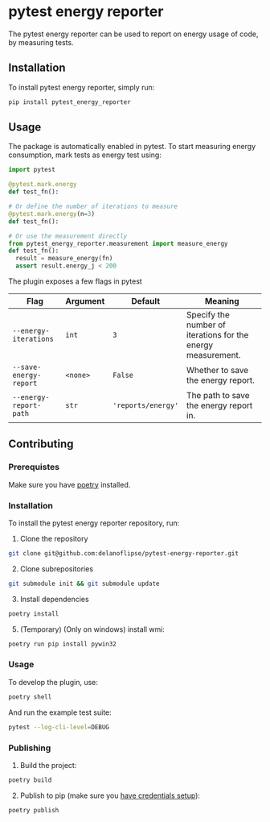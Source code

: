 # pytest energy reporter

The pytest energy reporter can be used to report on energy usage of code, by measuring tests.

## Installation

To install pytest energy reporter, simply run:

```bash
pip install pytest_energy_reporter
```

## Usage

The package is automatically enabled in pytest. To start measuring energy consumption, mark tests as energy test using:

```python
import pytest

@pytest.mark.energy
def test_fn():

# Or define the number of iterations to measure
@pytest.mark.energy(n=3)
def test_fn():

# Or use the measurement directly
from pytest_energy_reporter.measurement import measure_energy
def test_fn():
  result = measure_energy(fn)
  assert result.energy_j < 200


```

The plugin exposes a few flags in pytest

| Flag | Argument | Default | Meaning |
| --- | --- | --- | --- |
| `--energy-iterations` | `int` | `3` |  Specify the number of iterations for the energy measurement. |
| `--save-energy-report` | `<none>` | `False` | Whether to save the energy report.
| `--energy-report-path` | `str` | `'reports/energy'` | The path to save the energy report in.

## Contributing

### Prerequistes

Make sure you have [poetry](https://python-poetry.org/) installed.

### Installation

To install the pytest energy reporter repository, run:

1. Clone the repository
```bash
git clone git@github.com:delanoflipse/pytest-energy-reporter.git
```

2. Clone subrepositories

```bash
git submodule init && git submodule update
```

3. Install dependencies 
```bash
poetry install
```

5. (Temporary) (Only on windows) install wmi:
```bash
poetry run pip install pywin32
```

### Usage

To develop the plugin, use:

```bash
poetry shell
```

And run the example test suite:

```bash
pytest --log-cli-level=DEBUG
```

### Publishing

1. Build the project:

```bash
poetry build
```
2. Publish to pip (make sure you [have credentials setup](https://python-poetry.org/docs/repositories/#configuring-credentials)):
```bash
poetry publish
```